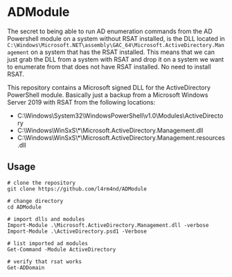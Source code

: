 # ADModule

The secret to being able to run AD enumeration commands from the AD Powershell module on a system without RSAT installed, is the DLL located in ``C:\Windows\Microsoft.NET\assembly\GAC_64\Microsoft.ActiveDirectory.Management`` on a system that has the RSAT installed. This means that we can just grab the DLL from a system with RSAT and drop it on a system we want to enumerate from that does not have RSAT installed. No need to install RSAT.

This repository contains a Microsoft signed DLL for the ActiveDirectory PowerShell module. Basically just a backup from a Microsoft Windows Server 2019 with RSAT from the following locations:

- C:\Windows\System32\WindowsPowerShell\v1.0\Modules\ActiveDirectory
- C:\Windows\WinSxS\\*\Microsoft.ActiveDirectory.Management.dll
- C:\Windows\WinSxS\\*\Microsoft.ActiveDirectory.Management.resources.dll

## Usage

````
# clone the repository
git clone https://github.com/l4rm4nd/ADModule

# change directory
cd ADModule

# import dlls and modules
Import-Module .\Microsoft.ActiveDirectory.Management.dll -verbose
Import-Module .\ActiveDirectory.psd1 -Verbose

# list imported ad modules
Get-Command -Module ActiveDirectory

# verify that rsat works
Get-ADDomain
````
